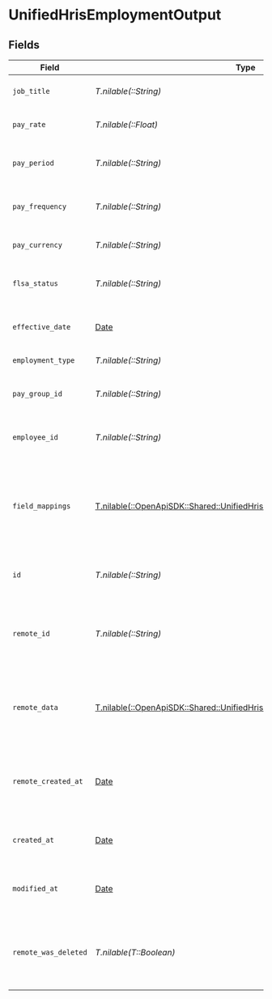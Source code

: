 # UnifiedHrisEmploymentOutput


## Fields

| Field                                                                                                                                        | Type                                                                                                                                         | Required                                                                                                                                     | Description                                                                                                                                  | Example                                                                                                                                      |
| -------------------------------------------------------------------------------------------------------------------------------------------- | -------------------------------------------------------------------------------------------------------------------------------------------- | -------------------------------------------------------------------------------------------------------------------------------------------- | -------------------------------------------------------------------------------------------------------------------------------------------- | -------------------------------------------------------------------------------------------------------------------------------------------- |
| `job_title`                                                                                                                                  | *T.nilable(::String)*                                                                                                                        | :heavy_minus_sign:                                                                                                                           | The job title of the employment                                                                                                              | Software Engineer                                                                                                                            |
| `pay_rate`                                                                                                                                   | *T.nilable(::Float)*                                                                                                                         | :heavy_minus_sign:                                                                                                                           | The pay rate of the employment                                                                                                               | 100000                                                                                                                                       |
| `pay_period`                                                                                                                                 | *T.nilable(::String)*                                                                                                                        | :heavy_minus_sign:                                                                                                                           | The pay period of the employment                                                                                                             | MONTHLY                                                                                                                                      |
| `pay_frequency`                                                                                                                              | *T.nilable(::String)*                                                                                                                        | :heavy_minus_sign:                                                                                                                           | The pay frequency of the employment                                                                                                          | WEEKLY                                                                                                                                       |
| `pay_currency`                                                                                                                               | *T.nilable(::String)*                                                                                                                        | :heavy_minus_sign:                                                                                                                           | The currency of the pay                                                                                                                      | USD                                                                                                                                          |
| `flsa_status`                                                                                                                                | *T.nilable(::String)*                                                                                                                        | :heavy_minus_sign:                                                                                                                           | The FLSA status of the employment                                                                                                            | EXEMPT                                                                                                                                       |
| `effective_date`                                                                                                                             | [Date](https://ruby-doc.org/stdlib-2.6.1/libdoc/date/rdoc/Date.html)                                                                         | :heavy_minus_sign:                                                                                                                           | The effective date of the employment                                                                                                         | 2023-01-01                                                                                                                                   |
| `employment_type`                                                                                                                            | *T.nilable(::String)*                                                                                                                        | :heavy_minus_sign:                                                                                                                           | The type of employment                                                                                                                       | FULL_TIME                                                                                                                                    |
| `pay_group_id`                                                                                                                               | *T.nilable(::String)*                                                                                                                        | :heavy_minus_sign:                                                                                                                           | The UUID of the associated pay group                                                                                                         | 801f9ede-c698-4e66-a7fc-48d19eebaa4f                                                                                                         |
| `employee_id`                                                                                                                                | *T.nilable(::String)*                                                                                                                        | :heavy_minus_sign:                                                                                                                           | The UUID of the associated employee                                                                                                          | 801f9ede-c698-4e66-a7fc-48d19eebaa4f                                                                                                         |
| `field_mappings`                                                                                                                             | [T.nilable(::OpenApiSDK::Shared::UnifiedHrisEmploymentOutputFieldMappings)](../../models/shared/unifiedhrisemploymentoutputfieldmappings.md) | :heavy_minus_sign:                                                                                                                           | The custom field mappings of the object between the remote 3rd party & Panora                                                                | {<br/>"custom_field_1": "value1",<br/>"custom_field_2": "value2"<br/>}                                                                       |
| `id`                                                                                                                                         | *T.nilable(::String)*                                                                                                                        | :heavy_minus_sign:                                                                                                                           | The UUID of the employment record                                                                                                            | 801f9ede-c698-4e66-a7fc-48d19eebaa4f                                                                                                         |
| `remote_id`                                                                                                                                  | *T.nilable(::String)*                                                                                                                        | :heavy_minus_sign:                                                                                                                           | The remote ID of the employment in the context of the 3rd Party                                                                              | employment_1234                                                                                                                              |
| `remote_data`                                                                                                                                | [T.nilable(::OpenApiSDK::Shared::UnifiedHrisEmploymentOutputRemoteData)](../../models/shared/unifiedhrisemploymentoutputremotedata.md)       | :heavy_minus_sign:                                                                                                                           | The remote data of the employment in the context of the 3rd Party                                                                            | {<br/>"raw_data": {<br/>"additional_field": "some value"<br/>}<br/>}                                                                         |
| `remote_created_at`                                                                                                                          | [Date](https://ruby-doc.org/stdlib-2.6.1/libdoc/date/rdoc/Date.html)                                                                         | :heavy_minus_sign:                                                                                                                           | The date when the employment was created in the 3rd party system                                                                             | 2024-10-01T12:00:00Z                                                                                                                         |
| `created_at`                                                                                                                                 | [Date](https://ruby-doc.org/stdlib-2.6.1/libdoc/date/rdoc/Date.html)                                                                         | :heavy_minus_sign:                                                                                                                           | The created date of the employment record                                                                                                    | 2024-10-01T12:00:00Z                                                                                                                         |
| `modified_at`                                                                                                                                | [Date](https://ruby-doc.org/stdlib-2.6.1/libdoc/date/rdoc/Date.html)                                                                         | :heavy_minus_sign:                                                                                                                           | The last modified date of the employment record                                                                                              | 2024-10-01T12:00:00Z                                                                                                                         |
| `remote_was_deleted`                                                                                                                         | *T.nilable(T::Boolean)*                                                                                                                      | :heavy_minus_sign:                                                                                                                           | Indicates if the employment was deleted in the remote system                                                                                 | false                                                                                                                                        |